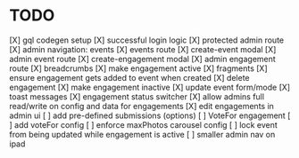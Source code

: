 # TODO

[X] gql codegen setup
[X] successful login logic
[X] protected admin route
[X] admin navigation: events
[X] events route
[X] create-event modal
[X] admin event route
[X] create-engagement modal
[X] admin engagement route
[X] breadcrumbs
[X] make engagement active
[X] fragments
[X] ensure engagement gets added to event when created
[X] delete engagement
[X] make engagement inactive
[X] update event form/mode
[X] toast messages
[X] engagement status switcher
[X] allow admins full read/write on config and data for engagements
[X] edit engagements in admin ui
[ ] add pre-defined submissions (options)
[ ] VoteFor engagement
[ ] add voteFor config
[ ] enforce maxPhotos carousel config
[ ] lock event from being updated while engagement is active
[ ] smaller admin nav on ipad
